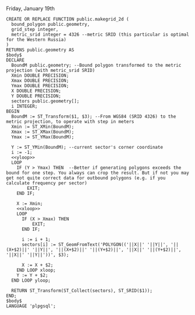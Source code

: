 Friday, January 19th





    CREATE OR REPLACE FUNCTION public.makegrid_2d (
      bound_polygon public.geometry,
      grid_step integer,
      metric_srid integer = 4326 --metric SRID (this particular is optimal for the Western Russia)
    )
    RETURNS public.geometry AS
    $body$
    DECLARE
      BoundM public.geometry; --Bound polygon transformed to the metric projection (with metric_srid SRID)
      Xmin DOUBLE PRECISION;
      Xmax DOUBLE PRECISION;
      Ymax DOUBLE PRECISION;
      X DOUBLE PRECISION;
      Y DOUBLE PRECISION;
      sectors public.geometry[];
      i INTEGER;
    BEGIN
      BoundM := ST_Transform($1, $3); --From WGS84 (SRID 4326) to the metric projection, to operate with step in meters
      Xmin := ST_XMin(BoundM);
      Xmax := ST_XMax(BoundM);
      Ymax := ST_YMax(BoundM);
    
      Y := ST_YMin(BoundM); --current sector's corner coordinate
      i := -1;
      <<yloop>>
      LOOP
        IF (Y > Ymax) THEN  --Better if generating polygons exceeds the bound for one step. You always can crop the result. But if not you may get not quite correct data for outbound polygons (e.g. if you calculate frequency per sector)
            EXIT;
        END IF;
    
        X := Xmin;
        <<xloop>>
        LOOP
          IF (X > Xmax) THEN
              EXIT;
          END IF;
    
          i := i + 1;
          sectors[i] := ST_GeomFromText('POLYGON(('||X||' '||Y||', '||(X+$2)||' '||Y||', '||(X+$2)||' '||(Y+$2)||', '||X||' '||(Y+$2)||', '||X||' '||Y||'))', $3);
    
          X := X + $2;
        END LOOP xloop;
        Y := Y + $2;
      END LOOP yloop;
    
      RETURN ST_Transform(ST_Collect(sectors), ST_SRID($1));
    END;
    $body$
    LANGUAGE 'plpgsql';
    




